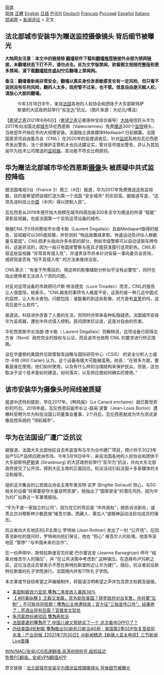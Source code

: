  <!-- 面包屑导航 --> <div class="breadcrumb"><!-- GTranslate: https://gtranslate.io/ -->  <div class="switcher notranslate">  <div class="selected">  <a href="#" onclick="return false;"> 简体</a>  </div>  <div class="option">  <a href="https://www.bannedbook.org" onclick="doGTranslate('zh-CN|zh-CN');jQuery('div.switcher div.selected a').html(jQuery(this).html());return false;" title="简体中文" class="nturl selected"> 简体</a>  <a href="https://www.bannedbook.org/zh-tw/" onclick="doGTranslate('zh-CN|zh-TW');jQuery('div.switcher div.selected a').html(jQuery(this).html());return false;" title="繁體中文" class="nturl"> 正體</a>  <a href="https://www.bannedbook.org/en/" onclick="doGTranslate('zh-CN|en');jQuery('div.switcher div.selected a').html(jQuery(this).html());return false;" title="English" class="nturl"> English</a>  <a href="https://www.bannedbook.org/ja/" onclick="doGTranslate('zh-CN|ja');jQuery('div.switcher div.selected a').html(jQuery(this).html());return false;" title="日本語" class="nturl"> 日語</a>  <a href="https://www.bannedbook.org/ko/" onclick="doGTranslate('zh-CN|ko');jQuery('div.switcher div.selected a').html(jQuery(this).html());return false;" title="한국어" class="nturl"> 한국어</a>  <a href="https://www.bannedbook.org/de/" onclick="doGTranslate('zh-CN|de');jQuery('div.switcher div.selected a').html(jQuery(this).html());return false;" title="Deutsch" class="nturl"> Deutsch</a>  <a href="https://www.bannedbook.org/fr/" onclick="doGTranslate('zh-CN|fr');jQuery('div.switcher div.selected a').html(jQuery(this).html());return false;" title="Français" class="nturl"> Français</a>  <a href="https://www.bannedbook.org/ru/" onclick="doGTranslate('zh-CN|ru');jQuery('div.switcher div.selected a').html(jQuery(this).html());return false;" title="Русский" class="nturl"> Русский</a>  <a href="https://www.bannedbook.org/es/" onclick="doGTranslate('zh-CN|es');jQuery('div.switcher div.selected a').html(jQuery(this).html());return false;" title="Español" class="nturl"> Español</a>  <a href="https://www.bannedbook.org/it/" onclick="doGTranslate('zh-CN|it');jQuery('div.switcher div.selected a').html(jQuery(this).html());return false;" title="Italiano" class="nturl"> Italiano</a>  </div>  </div>      <div class='breadcrumb-sub'><!-- Breadcrumb NavXT 6.3.0 --> <a href="https://www.bannedbook.org/" class="home">禁闻网</a> &gt; <a href="https://www.bannedbook.org/bnews/comments/" class="category">新闻评论</a> &gt; 正文</div></div><h2>法北部城市安装华为赠送监控摄像镜头 背后细节被曝光</h2> <p class="notice"><b>大陆网友注意：本文中的链接除 <a href="https://github.com/bannedbook/fanqiang" >翻墙</a>软件下载和<a href="https://github.com/killgcd/justmysocks/blob/master/README.md">翻墙推荐</a>链接外全部为禁网链接，未翻墙状态下打不开，请勿点击。此为文字版禁闻，欲看图文视频完整版和更多禁闻，请下载<a href="https://github.com/bannedbook/fanqiang">翻墙软件或APP</a>后翻墙上禁闻网。</p><p>备注：翻墙看新闻非常安全，翻墙以真实身份发表敏感言论有一定风险，但只看不说则没有任何风险，翻的人太多，政府管不过来，也不管。信息自由是天赋人权，请放心大胆的翻墙。</b></p>  <div class="entry"> <figure><figcaption>今年3月18日中午，来自<a href="https://www.bannedbook.org/bnews/tag/%e6%b3%95%e5%9b%bd/" class="st_tag internal_tag" rel="tag" title="标签 法国 下的日志">法国</a>各地的人权协会和团体于大东部斯特萨斯堡的大区政府前举行“反<a href="https://www.bannedbook.org/bnews/tag/%e5%8d%8e%e4%b8%ba/" class="st_tag internal_tag" rel="tag" title="标签 华为 下的日志">华为</a>”抗议。（图片来源：大纪元/傅洁）</figcaption></figure> <p>【<span class='wp_keywordlink_affiliate'><a href="https://www.soundofhope.org" title="希望之声" target="_blank">希望之声</a></span>2021年8月6日】（<a href="https://www.bannedbook.org/bnews/tag/%e5%b8%8c%e6%9c%9b%e4%b9%8b%e5%a3%b0/" class="st_tag internal_tag" rel="tag" title="标签 希望之声 下的日志">希望之声</a>记者唐仲宝综合报导）<span class='wp_keywordlink_affiliate'><a href="https://www.bannedbook.org/" title="大陆" target="_blank">大陆</a></span>电信巨头华为2017年向法国北部<a href="https://www.bannedbook.org/bnews/tag/%E5%9F%8E%E5%B8%82/" class="st_tag internal_tag" rel="tag" title="标签 城市 下的日志">城市</a>华伦西恩斯（Valenciennes）免费<a href="https://www.bannedbook.org/bnews/tag/%E8%B5%A0%E9%80%81/" class="st_tag internal_tag" rel="tag" title="标签 赠送 下的日志">赠送</a>300个<a href="https://www.bannedbook.org/bnews/tag/%e7%9b%91%e6%8e%a7/" class="st_tag internal_tag" rel="tag" title="标签 监控 下的日志">监控</a>镜头，当地翌年开始在市内大规模安装。法国独立调查媒体Mediapart 日前揭露，法国国家资讯自由委员会（CNIL）在2020年的监督调查后，针对<a href="https://www.bannedbook.org/bnews/tag/%E7%9B%91%E8%A7%86/" class="st_tag internal_tag" rel="tag" title="标签 监视 下的日志">监视</a>系统向瓦伦西恩市发出警告。法个资保护主管机关也向法媒证实，曾对该市提出警告，并认为其加装华为技术公司赠送的<a href="https://www.bannedbook.org/bnews/tag/%E7%9B%91%E8%A7%86%E5%99%A8/" class="st_tag internal_tag" rel="tag" title="标签 监视器 下的日志">监视器</a>，其功能不符合比例原则。</p> <h2>华为赠法北部城市华伦西恩斯<a href="https://www.bannedbook.org/bnews/tag/%E6%91%84%E5%83%8F/" class="st_tag internal_tag" rel="tag" title="标签 摄像 下的日志">摄像</a>头 被质疑中共式监控降临</h2> <p>据法国电视3台（France 3）周三（4日）报道，华为2017年免费赠送这些监视器，目的是希望把该城打造为第一个法国 “安全城市” 的实验室。据报道写道，“这项先进科技让<span class='wp_keywordlink_affiliate'><a href="https://www.bannedbook.org/" title="中国" target="_blank">中国</a></span>（中共）得以控制人民”。</p> <p>瓦伦西恩从2018年便开始大规模在城市四周加装300多支华为赠送的所谓 “智能” 录影监视器，也是法国第一个实验这项设备的城市。</p> <p>根据CNIL于5月间寄给市长德卡勒（Laurent Degallaix）且由Mediapart取得的报告，监视器可以360度拍摄，并侦测到 “物品放置或拿取、快速运动及评估人群数量与密度”。CNIL把矛头指向许多失职的部分，例如市级警察可以自动读取车牌号码，这是非法的，因为一般只有国家警察与宪兵才能获准履行这项职务。CNIL形容这些监视器 “非常具有侵入性”，并谴责该市并未针对安装一事向委员会咨询，或研究是否有 “较不具侵入性” 的方法来维持治安。</p>  <p>CNIL表示：“有鉴于所需目的，用这样的影像辅助分析似乎没有必要性”，同时也指出使用者无法进入个资的问题。</p> <p>对反对这项设备的市政顾问卢斯·特洛德克（Luce Troadec）而言，CNIL的报告让人很震惊。她表示，“CNIL揭发的事项令人极度不安，这真的是一种几近中国式的监控，让人有点害怕。问题包括：谁能看的到这些影像，对方是有<span class='wp_keywordlink'><a href="https://www.bannedbook.org/forum5/topic17.html" title="宣誓与预言" target="_blank">宣誓</a></span>的吗，这背后是什么软件”。</p> <p>报道说，科技进步改善了人类的生活，但同时亦带来各种私隐疑虑。法国城市安装华为监视器，遭批中共式侵入控制。民间团体抗议说，这是对自由的伤害。</p> <p>华伦西恩斯市长洛朗·德卡勒（ Laurent Degallaix）则解释说，这项设备已获得北方省（Nord）政府完全的授权与认证，而且该市也依照 CNIL 的要求进行矫正措施。</p>  <p>设在华盛顿的美国外交政策智库战略与国际研究中心（CSIS） 的安全分析人士威尔·卡特 (Will Carter) 认为，这个设备有极大可能被滥用。他说：“在很多方面，要看是谁在使用，他们如何使用，以及有什么样的治理结构来保护民众。但是，这也取决于这个技术是如何建造，如何落实，以及供应商如何确实的使用。”</p> <h2>该市安装华为摄像头时间线被质疑</h2> <p>报道中还特别提到，早在2017年，《鸭鸣报》（Le Canard enchaine）就已察觉奇妙的巧合。2016年底，瓦伦西恩前副市长让-路易·波鲁（Jean-Louis Borloo）遭曝料受聘为华为科技法国公司董事会董事，2个月后，瓦伦西恩就成为华为测试录像监控系统的 “领航城市”。</p> <h2>华为在法国设厂遭广泛抗议</h2> <p>据报道，法国大东北部地区自去年底宣布与华为合作建厂项目，预计将于2023年投产5G产品供应欧洲市场。今年3月18日中午，来自法国各地的人权协会和团体于大东部斯特<span class='wp_keywordlink'><a href="https://www.bannedbook.org/forum5/topic42.html" title="萨斯、诚信与自救" target="_blank">萨斯</a></span>堡 (Strasbourg) 的大区政府前举行“反华为”抗议，并向大东北部政府提交了公开信，得到大区主席的正面回应。抗议活动引起法国十多家媒体的关注和报导。</p> <p>组织这次集会的公民倡议协会主席布里吉特·吉罗 (Brigitte Guiraud) 担心，与5G相关的设备“将需要掠夺大量自然资源”。她指出了“国家安全”的潜在风险，因为华为的厂址靠近一军事情报站。</p>  <p>“华为不是一家独立的公司”，因为在它的背后是 “中共政权”，她告诉法新社，谴责北京对穆斯林少数民族“维吾尔族、西藏人、蒙古人”或精神运动法轮功成员的镇压。</p> <p>抗议者向大东地区的LR主席让·罗特纳 (Jean Rottner) 发出了一封 “公开信”。在回答法新社的提问时，罗特纳向他们保证，他也 “担心” 维吾尔人的处境。他宣布该地区 “暂停” “与中国未来的合作”。</p> <p>在一份声明中，斯特拉斯堡官员珍妮·巴尔塞吉安 (Jeanne Barseghian) 呼吁 “结束对维吾尔人的镇压”，并 “在公共决策中考虑到” 这种镇压。在选择布卢玛斯之前，这位当选议员曾表示不愿在斯特拉斯堡附近让华为建厂。随后，抗议者前往斯特拉斯堡的孔子学院游行。法国境内共有17所孔子学院。</p> <p>本文章或节目经希望之声编辑制作，转载请注明希望之声并包含原文标题及链接。 </p>  <ul class='op-related-articles' title='相关阅读'> <li><a href='https://www.bannedbook.org/bnews/comments/20210807/1601713.html' target='_blank'>美国制裁效力显现 <b>华为</b>二季度收入暴跌38%</a></li> <li><a href='https://www.bannedbook.org/bnews/bannedvideo/20210806/1601125.html' target='_blank'>【 #时事纵横 】王毅又发飙，意外助攻美国？拜登政府对台军售，中共要“反制”；不可能共同担罪！<b>华为</b>公主惨遭抛弃；官方征“三胎宣传口号”，结果绝了；菸酒业将有巨震？官媒发文猛批</a></li> <li><a href='https://www.bannedbook.org/bnews/finance/20210804/1599937.html' target='_blank'>争鸿蒙商标被驳回 <b>华为</b>再败诉</a></li> <li><a href='https://www.bannedbook.org/bnews/taiwannews/20210731/1597848.html' target='_blank'>法国婆婆的<b>华为</b>坏了 中国儿媳又帮她买了一个 这次看中OPPO了？</a></li> <li><a href='https://www.bannedbook.org/bnews/bannedvideo/20210730/1596979.html' target='_blank'>历经美国4轮制裁 <b>华为</b>推出5G新机只能当4G用｜美国第2季GDP恢复至疫前水准｜产业劲报【2021年7月30日】@新闻精选【新唐人亚太电视】三节新闻Live直播</a></li> </ul> <p class="texttj"> <a href="https://github.com/bannedbook/fanqiang/wiki/V2ray%E6%9C%BA%E5%9C%BA" target="_blank">WIN/MAC/安卓/iOS高速翻墙:高清视频秒开,超低延迟</a><br/> <a href="https://github.com/bannedbook/fanqiang/wiki/%E7%A6%81%E9%97%BB%E7%BD%91%E5%AE%89%E5%8D%93%E7%BF%BB%E5%A2%99%E6%96%B0%E9%97%BBAPP" target="_blank">免费PC翻墙、安卓VPN翻墙APP</a></p><p>原文链接：<a class="src_link"  href="https://www.soundofhope.org/post/533066" target="_blank">法北部城市安装华为赠送监控摄像镜头 背後细节被曝光</a></p><a name='sharetosocial'></a>  <div style="margin-bottom:5px;padding-bottom:5px;clear:both"> <div id="archive-pix-1" class="banner-ads"> <!-- AuctionX Display platform tag START --> <div id="26318x728x90x621x_ADSLOT2" clicktrack="%%CLICK_URL_ESC%%"></div> <!-- AuctionX Display platform tag END --> </div> <div id="archive-pix-2" class="banner-ads"> <!-- AuctionX Display platform tag START --> <div id="26315x300x250x621x_ADSLOT2" clicktrack="%%CLICK_URL_ESC%%"></div> <!-- AuctionX Display platform tag END --> </div> </div>  <div id="archive-pix-1" class="banner-ads"> <!-- AuctionX Display platform tag START --> <div id="26318x728x90x621x_ADSLOT3" clicktrack="%%CLICK_URL_ESC%%"></div> <!-- AuctionX Display platform tag END --> </div> </div><!--END ENTRY--> 
